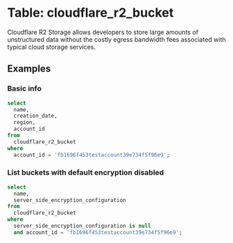 # Table: cloudflare_r2_bucket

Cloudflare R2 Storage allows developers to store large amounts of unstructured data without the costly egress bandwidth fees associated with typical cloud storage services.

## Examples

### Basic info

```sql
select
  name,
  creation_date,
  region,
  account_id
from
  cloudflare_r2_bucket
where
  account_id = 'fb1696f453testaccount39e734f5f96e9';
```

### List buckets with default encryption disabled

```sql
select
  name,
  server_side_encryption_configuration
from
  cloudflare_r2_bucket
where
  server_side_encryption_configuration is null
  and account_id = 'fb1696f453testaccount39e734f5f96e9';
```
